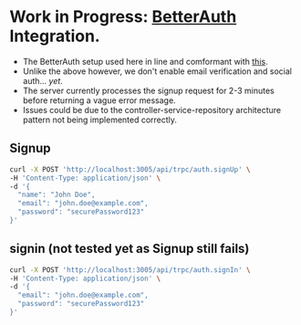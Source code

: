 # Work in Progress: [BetterAuth](https://better-auth.com) Integration.

- The BetterAuth setup used here in line and comformant with [this](https://github.com/patelharsh9797/t3_stack_better_auth).
- Unlike the above however, we don't enable email verification and social auth... _yet_.
- The server currently processes the signup request for 2-3 minutes before returning a vague error message.
- Issues could be due to the controller-service-repository architecture pattern not being implemented correctly.

## Signup

```sh
curl -X POST 'http://localhost:3005/api/trpc/auth.signUp' \
-H 'Content-Type: application/json' \
-d '{
  "name": "John Doe",
  "email": "john.doe@example.com",
  "password": "securePassword123"
}'

```

## signin (not tested yet as Signup still fails)
```sh
curl -X POST 'http://localhost:3005/api/trpc/auth.signIn' \
-H 'Content-Type: application/json' \
-d '{
  "email": "john.doe@example.com",
  "password": "securePassword123"
}'
```